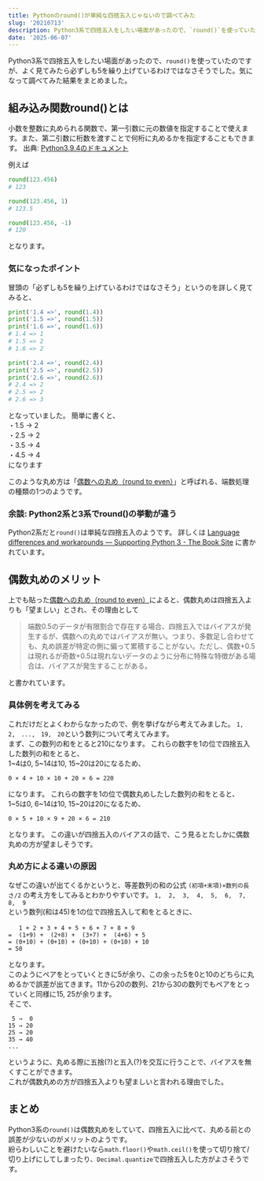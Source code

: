 ```yaml
---
title: Pythonのround()が単純な四捨五入じゃないので調べてみた
slug: '20210713'
description: Python3系で四捨五入をしたい場面があったので、`round()`を使っていたのですが、よく見てみたら必ずしも5を繰り上げているわけではなさそうでした。気になって調べてみた結果をまとめました。
date: '2025-06-07'
---
```


Python3系で四捨五入をしたい場面があったので、`round()`を使っていたのですが、よく見てみたら必ずしも5を繰り上げているわけではなさそうでした。気になって調べてみた結果をまとめました。

## 組み込み関数round()とは

小数を整数に丸められる関数で、第一引数に元の数値を指定することで使えます。また、第二引数に桁数を渡すことで何桁に丸めるかを指定することもできます。
出典: [Python3.9.4のドキュメント](https://docs.python.org/ja/3/library/functions.html#round)

例えば
```python
round(123.456)
# 123

round(123.456, 1)
# 123.5

round(123.456, -1)
# 120
```
となります。

### 気になったポイント

冒頭の「必ずしも5を繰り上げているわけではなさそう」というのを詳しく見てみると、

```python
print('1.4 =>', round(1.4))
print('1.5 =>', round(1.5))
print('1.6 =>', round(1.6))
# 1.4 => 1
# 1.5 => 2
# 1.6 => 2

print('2.4 =>', round(2.4))
print('2.5 =>', round(2.5))
print('2.6 =>', round(2.6))
# 2.4 => 2
# 2.5 => 2
# 2.6 => 3
```

となっていました。
簡単に書くと、  
・1.5 → 2  
・2.5 → 2  
・3.5 → 4  
・4.5 → 4  
になります

このような丸め方は「[偶数への丸め（round to even）](https://ja.wikipedia.org/wiki/%E7%AB%AF%E6%95%B0%E5%87%A6%E7%90%86#%E5%81%B6%E6%95%B0%E3%81%B8%E3%81%AE%E4%B8%B8%E3%82%81%EF%BC%88round_to_even%EF%BC%89)」と呼ばれる、端数処理の種類の1つのようです。

### 余談: Python2系と3系でround()の挙動が違う

Python2系だと`round()`は単純な四捨五入のようです。
詳しくは [Language differences and workarounds — Supporting Python 3 - The Book Site](http://python3porting.com/differences.html#rounding-behavior) に書かれています。

## 偶数丸めのメリット

上でも貼った[偶数への丸め（round to even）](https://ja.wikipedia.org/wiki/%E7%AB%AF%E6%95%B0%E5%87%A6%E7%90%86#%E5%81%B6%E6%95%B0%E3%81%B8%E3%81%AE%E4%B8%B8%E3%82%81%EF%BC%88round_to_even%EF%BC%89)によると、偶数丸めは四捨五入よりも「望ましい」とされ、その理由として

> 端数0.5のデータが有限割合で存在する場合、四捨五入ではバイアスが発生するが、偶数への丸めではバイアスが無い。つまり、多数足し合わせても、丸め誤差が特定の側に偏って累積することがない。ただし、偶数+0.5は現れるが奇数+0.5は現れないデータのように分布に特殊な特徴がある場合は、バイアスが発生することがある。

と書かれています。

### 具体例を考えてみる

これだけだとよくわからなかったので、例を挙げながら考えてみました。
`1,　2,　...,　19,　20`という数列について考えてみます。  
まず、この数列の和をとると210になります。
これらの数字を1の位で四捨五入した数列の和をとると、  
1~4は0, 5~14は10, 15~20は20になるため、  
```
0 × 4 + 10 × 10 + 20 × 6 = 220
```
になります。
これらの数字を1の位で偶数丸めしたした数列の和をとると、  
1~5は0, 6~14は10, 15~20は20になるため、  
```
0 × 5 + 10 × 9 + 20 × 6 = 210
```
となります。
この違いが四捨五入のバイアスの話で、こう見るとたしかに偶数丸めの方が望ましそうです。

### 丸め方による違いの原因

なぜこの違いが出てくるかというと、等差数列の和の公式 `(初項+末項)×数列の長さ/2` の考え方をしてみるとわかりやすいです。
`1,  2,  3,  4,  5,  6,  7,  8,  9`  
という数列(和は45)を1の位で四捨五入して和をとるときに、
```
   1 + 2 + 3 + 4 + 5 + 6 + 7 + 8 + 9　　
=  (1+9) +  (2+8) +  (3+7) +  (4+6) + 5
= (0+10) + (0+10) + (0+10) + (0+10) + 10
= 50
```
となります。  
このようにペアをとっていくときに5が余り、この余った5を0と10のどちらに丸めるかで誤差が出てきます。11から20の数列、21から30の数列でもペアをとっていくと同様に15, 25が余ります。  
そこで、
```
 5 →  0
15 → 20
25 → 20
35 → 40
...
```
というように、丸める際に五捨(?)と五入(?)を交互に行うことで、バイアスを無くすことができます。  
これが偶数丸めの方が四捨五入よりも望ましいと言われる理由でした。

## まとめ

Python3系の`round()`は偶数丸めをしていて、四捨五入に比べて、丸める前との誤差が少ないのがメリットのようです。  
紛らわしいことを避けたいなら`math.floor()`や`math.ceil()`を使って切り捨て/切り上げにしてしまったり、`Decimal.quantize`で四捨五入した方がよさそうです。